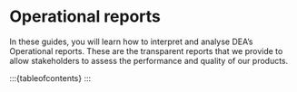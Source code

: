 # Operational reports

In these guides, you will learn how to interpret and analyse DEA’s Operational reports. These are the transparent reports that we provide to allow stakeholders to assess the performance and quality of our products.

:::{tableofcontents}
:::
